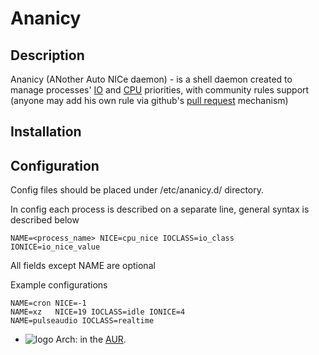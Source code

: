 # Ananicy

## Description
Ananicy (ANother Auto NICe daemon) - is a shell daemon created to manage processes' [IO](http://linux.die.net/man/1/ionice) and [CPU](http://linux.die.net/man/1/nice) priorities, with community rules support (anyone may add his own rule via github's [pull request](https://help.github.com/articles/using-pull-requests/) mechanism)

## Installation

## Configuration
Config files should be placed under /etc/ananicy.d/ directory.

In config each process is described on a separate line, general syntax is described below

```
NAME=<process_name> NICE=cpu_nice IOCLASS=io_class IONICE=io_nice_value
```

All fields except NAME are optional

Example configurations
```
NAME=cron NICE=-1
NAME=xz   NICE=19 IOCLASS=idle IONICE=4
NAME=pulseaudio IOCLASS=realtime
```

* ![logo](http://www.monitorix.org/imgs/archlinux.png "arch logo") Arch: in the [AUR](https://aur.archlinux.org/packages/ananicy-git).
